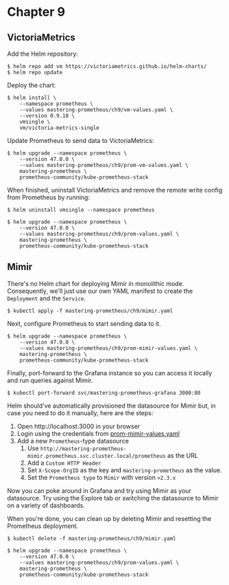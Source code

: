 # Chapter 9

## VictoriaMetrics
Add the Helm repository:

```console
$ helm repo add vm https://victoriametrics.github.io/helm-charts/
$ helm repo update
```

Deploy the chart:

```console
$ helm install \
    --namespace prometheus \
    --values mastering-prometheus/ch9/vm-values.yaml \
    --version 0.9.10 \
    vmsingle \
    vm/victoria-metrics-single
```

Update Prometheus to send data to VictoriaMetrics:

```console
$ helm upgrade --namespace prometheus \
    --version 47.0.0 \
    --values mastering-prometheus/ch9/prom-vm-values.yaml \
    mastering-prometheus \
    prometheus-community/kube-prometheus-stack
```

When finished, uninstall VictoriaMetrics and remove the remote write config from Prometheus by running:

```console
$ helm uninstall vmsingle --namespace prometheus

$ helm upgrade --namespace prometheus \
    --version 47.0.0 \
    --values mastering-prometheus/ch9/prom-values.yaml \
    mastering-prometheus \
    prometheus-community/kube-prometheus-stack
```

## Mimir
There's no Helm chart for deploying Mimir in monolithic mode. Consequently, we'll just use our own YAML manifest to create the `Deployment` and the `Service`.

```console
$ kubectl apply -f mastering-prometheus/ch9/mimir.yaml
```

Next, configure Prometheus to start sending data to it.
```console
$ helm upgrade --namespace prometheus \
    --version 47.0.0 \
    --values mastering-prometheus/ch9/prom-mimir-values.yaml \
    mastering-prometheus \
    prometheus-community/kube-prometheus-stack
```

Finally, port-forward to the Grafana instance so you can access it locally and run queries against Mimir.
```console
$ kubectl port-forward svc/mastering-prometheus-grafana 3000:80
```

Helm should've automatically provisioned the datasource for Mimir but, in case you need to do it manually, here are the steps:

1. Open http://localhost:3000 in your browser
2. Login using the credentials from [prom-mimir-values.yaml](./prom-mimir-values.yaml)
3. Add a new `Prometheus`-type datasource
   1. Use `http://mastering-prometheus-mimir.prometheus.svc.cluster.local/prometheus` as the URL
   2. Add a `Custom HTTP Header`
    1. Set `X-Scope-OrgID` as the key and `mastering-prometheus` as the value.
   3. Set the `Prometheus type` to `Mimir` with version `>2.3.x`

Now you can poke around in Grafana and try using Mimir as your datasource. Try using the Explore tab or switching the datasource to Mimir on a variety of dashboards.

When you're done, you can clean up by deleting Mimir and resetting the Prometheus deployment.

```console
$ kubectl delete -f mastering-prometheus/ch9/mimir.yaml

$ helm upgrade --namespace prometheus \
    --version 47.0.0 \
    --values mastering-prometheus/ch9/prom-values.yaml \
    mastering-prometheus \
    prometheus-community/kube-prometheus-stack
```
